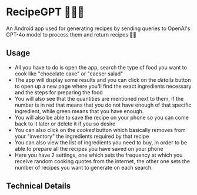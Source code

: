 # RecipeGPT 🥩🥗🧁
An Android app used for generating recipes by sending queries to OpenAI's GPT-4o model to process them and return recipes 🤤🍰


## Usage

- All you have to do is open the app, search the type of food you want to cook like "chocolate cake" or "caeser salad"
- The app will display some results and you can click on the *details* button to open up a new page where you'll find the exact ingredients necessary and the steps for preparing the food
- You will also see that the quantities are mentioned next to them, if the number is in red that means that you do not have enough of that specific ingredient, while green means that you have enough.
- You will also be able to save the recipe on your phone so you can come back to it later or delete it if you so desire
- You can also click on the *cooked* button which basically removes from your "inventory" the ingredients required by that recipe
- You can also view the list of ingredients you need to buy, in order to be able to prepare all the recipes you have saved on your phone
- Here you have 2 settings, one which sets the frequency at which you receive random cooking quotes from the internet, the other one sets the number of recipes you want to generate on each search.

## Technical Details
